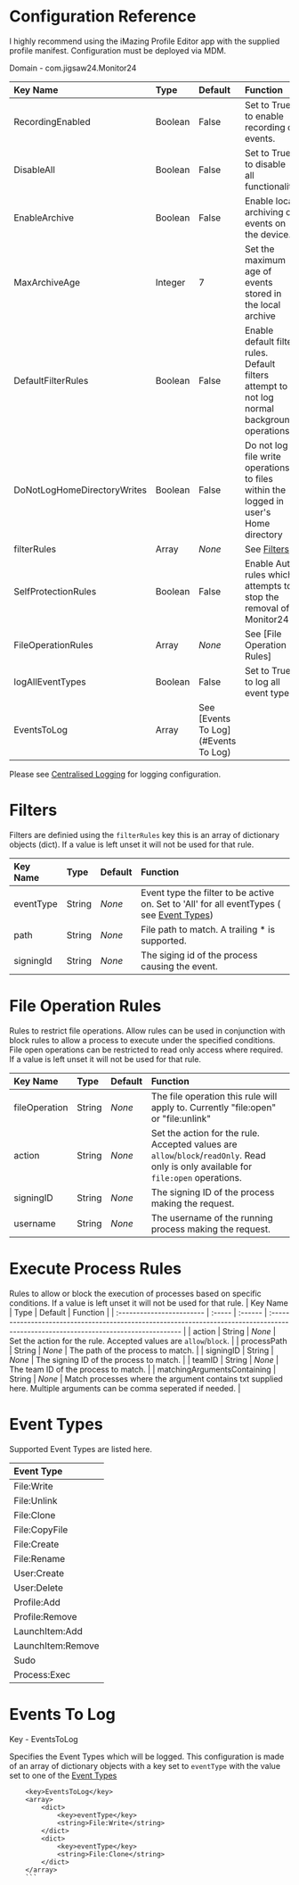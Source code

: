 # Configuration Reference

I highly recommend using the iMazing Profile Editor app with the supplied profile manifest. Configuration must be deployed via MDM.

Domain - com.jigsaw24.Monitor24

| Key Name                    | Type    | Default                             | Function                                                                                      |
| :-------------------------- | :------ | :---------------------------------- | :-------------------------------------------------------------------------------------------- |
| RecordingEnabled            | Boolean | False                               | Set to True to enable recording of events.                                                    |
| DisableAll                  | Boolean | False                               | Set to True to disable all functionality                                                      |
| EnableArchive               | Boolean | False                               | Enable local archiving of events on the device.                                               |
| MaxArchiveAge               | Integer | 7                                   | Set the maximum age of events stored in the local archive                                     |
| DefaultFilterRules          | Boolean | False                               | Enable default filter rules. Default filters attempt to not log normal background operations. |
| DoNotLogHomeDirectoryWrites | Boolean | False                               | Do not log file write operations to files within the logged in user's Home directory          |
| filterRules                 | Array   | _None_                              | See [Filters](#filters)                                                                       |
| SelfProtectionRules         | Boolean | False                               | Enable Auth rules which attempts to stop the removal of Monitor24                             |
| FileOperationRules          | Array   | _None_                              | See [File Operation Rules]                                                                    |
| logAllEventTypes            | Boolean | False                               | Set to True to log all event types                                                            |
| EventsToLog                 | Array   | See [Events To Log](#Events To Log) |

Please see [Centralised Logging](./Logging.md) for logging configuration.

# Filters

Filters are definied using the `filterRules` key this is an array of dictionary objects (dict). If a value is left unset it will not be used for that rule.

| Key Name  | Type   | Default | Function                                                                                                  |
| :-------- | :----- | :------ | :-------------------------------------------------------------------------------------------------------- |
| eventType | String | _None_  | Event type the filter to be active on. Set to 'All' for all eventTypes ( see [Event Types](#event-types)) |
| path      | String | _None_  | File path to match. A trailing \* is supported.                                                           |
| signingId | String | _None_  | The siging id of the process causing the event.                                                           |

# File Operation Rules

Rules to restrict file operations. Allow rules can be used in conjunction with block rules to allow a process to execute under the specified conditions.
File open operations can be restricted to read only access where required.
If a value is left unset it will not be used for that rule.

| Key Name      | Type   | Default | Function                                                                                                                             |
| :------------ | :----- | :------ | :----------------------------------------------------------------------------------------------------------------------------------- |
| fileOperation | String | _None_  | The file operation this rule will apply to. Currently "file:open" or "file:unlink"                                                   |
| action        | String | _None_  | Set the action for the rule. Accepted values are `allow`/`block`/`readOnly`. Read only is only available for `file:open` operations. |
| signingID     | String | _None_  | The signing ID of the process making the request.                                                                                    |
| username      | String | _None_  | The username of the running process making the request.                                                                              |

# Execute Process Rules

Rules to allow or block the execution of processes based on specific conditions.
If a value is left unset it will not be used for that rule.
| Key Name | Type | Default | Function |
| :------------------------ | :----- | :------ | :----------------------------------------------------------------------------------------------------------------------------------- |
| action | String | _None_ | Set the action for the rule. Accepted values are `allow`/`block`. |
| processPath | String | _None_ | The path of the process to match. |
| signingID | String | _None_ | The signing ID of the process to match. |
| teamID | String | _None_ | The team ID of the process to match. |
| matchingArgumentsContaining | String | _None_ | Match processes where the argument contains txt supplied here. Multiple arguments can be comma seperated if needed. |

# Event Types

Supported Event Types are listed here.

| Event Type        |
| :---------------- |
| File:Write        |
| File:Unlink       |
| File:Clone        |
| File:CopyFile     |
| File:Create       |
| File:Rename       |
| User:Create       |
| User:Delete       |
| Profile:Add       |
| Profile:Remove    |
| LaunchItem:Add    |
| LaunchItem:Remove |
| Sudo              |
| Process:Exec      |

# Events To Log

Key - EventsToLog

Specifies the Event Types which will be logged. This configuration is made of an array of dictionary objects with a key set to `eventType` with the value set to one of the [Event Types](#event-types)

````
	<key>EventsToLog</key>
	<array>
		<dict>
			<key>eventType</key>
			<string>File:Write</string>
		</dict>
		<dict>
			<key>eventType</key>
			<string>File:Clone</string>
		</dict>
	</array>
    ```
````

